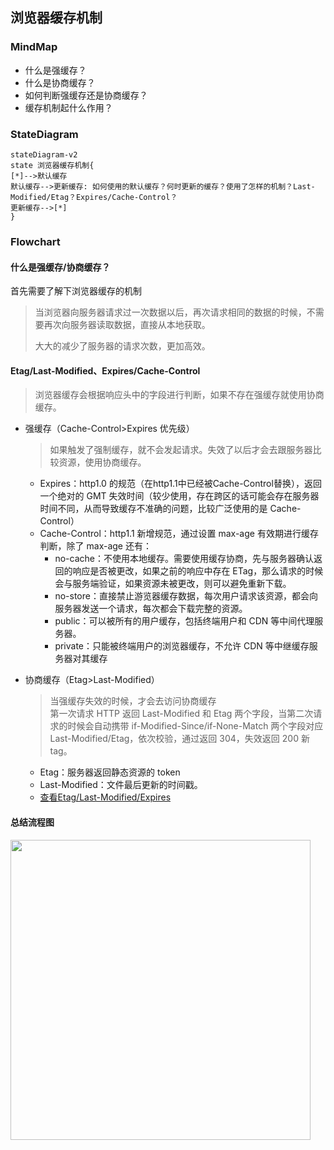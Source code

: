 ## 浏览器缓存机制

### MindMap

- 什么是强缓存？
- 什么是协商缓存？
- 如何判断强缓存还是协商缓存？
- 缓存机制起什么作用？



### StateDiagram

```mermaid
stateDiagram-v2
state 浏览器缓存机制{
[*]-->默认缓存
默认缓存-->更新缓存: 如何使用的默认缓存？何时更新的缓存？使用了怎样的机制？Last-Modified/Etag？Expires/Cache-Control？
更新缓存-->[*]
}
```



### Flowchart

#### 什么是强缓存/协商缓存？

首先需要了解下浏览器缓存的机制

> 当浏览器向服务器请求过一次数据以后，再次请求相同的数据的时候，不需要再次向服务器读取数据，直接从本地获取。
>
> 大大的减少了服务器的请求次数，更加高效。

#### Etag/Last-Modified、Expires/Cache-Control

> 浏览器缓存会根据响应头中的字段进行判断，如果不存在强缓存就使用协商缓存。

- 强缓存（Cache-Control>Expires 优先级）
  
  > 如果触发了强制缓存，就不会发起请求。失效了以后才会去跟服务器比较资源，使用协商缓存。
  
  - Expires：http1.0 的规范（在http1.1中已经被Cache-Control替换），返回一个绝对的 GMT 失效时间（较少使用，存在跨区的话可能会存在服务器时间不同，从而导致缓存不准确的问题，比较广泛使用的是 Cache-Control）
  - Cache-Control：http1.1 新增规范，通过设置 max-age 有效期进行缓存判断，除了 max-age 还有：
    - no-cache：不使用本地缓存。需要使用缓存协商，先与服务器确认返回的响应是否被更改，如果之前的响应中存在 ETag，那么请求的时候会与服务端验证，如果资源未被更改，则可以避免重新下载。
    - no-store：直接禁止游览器缓存数据，每次用户请求该资源，都会向服务器发送一个请求，每次都会下载完整的资源。
    - public：可以被所有的用户缓存，包括终端用户和 CDN 等中间代理服务器。
    - private：只能被终端用户的浏览器缓存，不允许 CDN 等中继缓存服务器对其缓存
- 协商缓存（Etag>Last-Modified）
  > 当强缓存失效的时候，才会去访问协商缓存  
  > 第一次请求 HTTP 返回 Last-Modified 和 Etag 两个字段，当第二次请求的时候会自动携带 if-Modified-Since/if-None-Match 两个字段对应 Last-Modified/Etag，依次校验，通过返回 304，失效返回 200 新 tag。
  - Etag：服务器返回静态资源的 token
  - Last-Modified：文件最后更新的时间戳。
  - [查看Etag/Last-Modified/Expires](../images/c4bf4ef821d8823a66df3a41fc9ca64ec980f939d6e81c307f3dad4edf4c524a.png)  


#### 总结流程图

<img style="width:50vw" src="http://24k.live/common/github/html/browserCache.png" />

